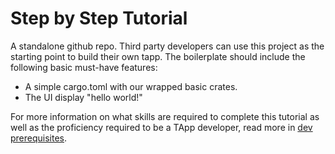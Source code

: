 # Step by Step Tutorial

A standalone github repo. Third party developers can use this project as the starting point to build their own tapp. The boilerplate should include the following basic must-have features:

* A simple cargo.toml with our wrapped basic crates.
* The UI display "hello world!"

For more information on what skills are required to complete this tutorial as well as the proficiency required to be a TApp developer, read more in [dev prerequisites](t-rust/obsidian/_gitbook-dev-docs/020_tutorial/Developer_requirements.md).
